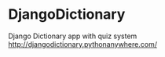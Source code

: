 # DjangoDictionary
Django Dictionary app with quiz system
http://djangodictionary.pythonanywhere.com/
